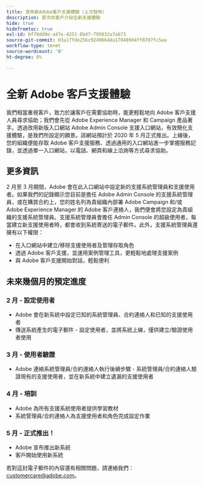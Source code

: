 ```yaml
---
title: 宣佈新Adobe客戶支援體驗（上次發佈）
description: 首次向客戶介紹全新支援體驗
hide: true
hidefromtoc: true
exl-id: bf78dd9e-a47e-4251-8b47-795032a7a673
source-git-commit: 03a17fde256c9249664da170489d4ff8707fc5aa
workflow-type: tm+mt
source-wordcount: '0'
ht-degree: 0%

---
```


# 全新 Adobe 客戶支援體驗

我們相當重視客戶，致力於讓客戶在需要協助時，能更輕鬆地向 Adobe 客戶支援人員尋求協助；我們會先從 Adobe Experience Manager 和 Campaign 產品著手。透過改用新版入口網站 Adobe Admin Console 支援入口網站，有效簡化支援體驗，是我們所設定的願景。該網站預計於 2020 年 5 月正式推出。上線後，您的組織便能存取 Adobe 客戶支援服務、透過通用的入口網站進一步掌握服務記錄，並透過單一入口網站，以電話、網頁和線上洽詢等方式尋求協助。

## 更多資訊

2 月至 3 月期間，Adobe 會在此入口網站中設定新的支援系統管理員和支援使用者。如果我們的記錄顯示您目前是擔任 Adobe Admin Console 的支援系統管理員，或在購買合約上，您的姓名列為貴組織內部署 Adobe Campaign 和/或 Adobe Experience Manager 的 Adobe 客戶連絡人，我們便會將您設定為貴組織的支援系統管理員。支援系統管理員會擔任 Admin Console 的超級使用者，每當建立新支援使用者時，都會收到系統寄送的電子郵件。此外，支援系統管理員還擁有以下權限：

* 在入口網站中建立/移除支援使用者及管理存取角色
* 透過 Adobe 客戶支援，並運用案例管理工具，更輕鬆地處理支援案例
* 與 Adobe 客戶支援開始對話，輕鬆便利

## 未來幾個月的預定進度

### 2 月 - 設定使用者

* Adobe 會在新系統中設定已知的系統管理員、合約連絡人和已知的支援使用者
* 傳送系統產生的電子郵件 - 設定使用者，並將系統上線，僅供建立/驗證使用者使用


### 3 月 - 使用者驗證

* Adobe 連絡系統管理員/合約連絡人執行後續步驟 - 系統管理員/合約連絡人驗證現有的支援使用者，並在新系統中建立遺漏的支援使用者

### 4 月 - 培訓

* Adobe 為所有支援系統使用者提供學習教材
* 系統管理員/合約連絡人為支援使用者和角色完成設定作業

### 5 月 - 正式推出！

* Adobe 宣布推出新系統
* 客戶開始使用新系統

若對這封電子郵件的內容還有相關問題，請連絡我們：[customercare@adobe.com](mailto:customercare@adobe.com)。
